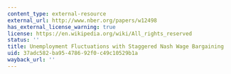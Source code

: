 ```yaml
---
content_type: external-resource
external_url: http://www.nber.org/papers/w12498
has_external_license_warning: true
license: https://en.wikipedia.org/wiki/All_rights_reserved
status: ''
title: Unemployment Fluctuations with Staggered Nash Wage Bargaining
uid: 37adc582-ba95-4786-92f0-c49c10529b1a
wayback_url: ''
---
```

